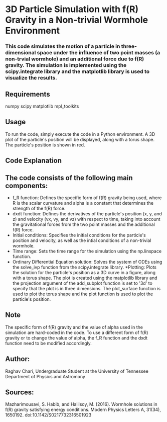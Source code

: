 # 3D Particle Simulation with f(R) Gravity in a Non-trivial Wormhole Environment

### This code simulates the motion of a particle in three-dimensional space under the influence of two point masses (a non-trvial wormhole) and an additional force due to f(R) gravity. The simulation is implemented using the scipy.integrate library and the matplotlib library is used to visualize the results.

## Requirements
numpy
scipy
matplotlib
mpl_toolkits

## Usage
To run the code, simply execute the code in a Python environment. A 3D plot of the particle's position will be displayed, along with a torus shape. The particle's position is shown in red.

## Code Explanation
## The code consists of the following main components:

* f_R function: Defines the specific form of f(R) gravity being used, where R is the scalar curvature and alpha is a constant that determines the strength of the f(R) force.
* dxdt function: Defines the derivatives of the particle's position (x, y, and z) and velocity (vx, vy, and vz) with respect to time, taking into account the gravitational forces from the two point masses and the additional f(R) force.
* Initial conditions: Specifies the initial conditions for the particle's position and velocity, as well as the intial conditions of a non-trivial wormhole.
* Time range: Sets the time range for the simulation using the np.linspace function.
* Ordinary Differential Equation solution: Solves the system of ODEs using the solve_ivp function from the scipy.integrate library.
*Plotting: Plots the solution for the particle's position as a 3D curve in a figure, along with a torus shape. The plot is created using the matplotlib library and the projection argument of the add_subplot function is set to '3d' to specify that the plot is in three dimensions. The plot_surface function is used to plot the torus shape and the plot function is used to plot the particle's position.

## Note
The specific form of f(R) gravity and the value of alpha used in the simulation are hard-coded in the code. To use a different form of f(R) gravity or to change the value of alpha, the f_R function and the dxdt function need to be modified accordingly.

## Author:

Raghav Chari, Undergraduate Student at the University of Tennessee Department of Physics and Astromony

## Sources:

Mazharimousavi, S. Habib, and Halilsoy, M. (2016). Wormhole solutions in f(R) gravity satisfying energy conditions. Modern Physics Letters A, 31(34), 1650192. doi:10.1142/S0217732316501923



